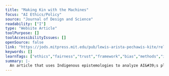 ```yaml
---
title: "Making Kin with the Machines"
focus: "AI Ethics/Policy"
source: "Journal of Design and Science"
readability: ["I"]
type: "Website Article"
toolPurpose: []
toolAccessibilityIssues: []
openSource: false
link: "https://jods.mitpress.mit.edu/pub/lewis-arista-pechawis-kite/release/1"
keywords: []
learnTags: ["ethics","fairness","trust","framework","bias","methods","inclusivePractice"]
summary: |-
  An article that uses Indigenous epistemologies to analyze AI&#39;s place in society and its development and use.
---
```


